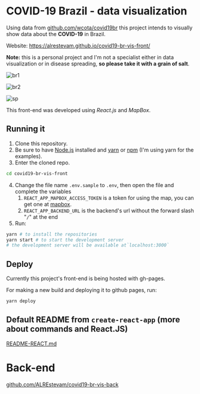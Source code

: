 # COVID-19 Brazil - data visualization

Using data from [github.com/wcota/covid19br](https://github.com/wcota/covid19br) this project intends to visually show data about the **COVID-19**  in Brazil.

Website: https://alrestevam.github.io/covid19-br-vis-front/

**Note:** this is a personal project  and I'm not a specialist either in data visualization or in disease spreading, **so please take it with a grain of salt**.

![br1](README.assets/br1.gif)



![br2](README.assets/br2.gif)



![sp](README.assets/sp.gif)



This front-end was developed using *React.js* and *MapBox*.

## Running it

1. Clone this repository.
2. Be sure to have [Node.js](https://nodejs.org/en/) installed and [yarn](https://yarnpkg.com/) or [npm](https://www.npmjs.com/) (I'm using yarn for the examples).
3. Enter the cloned repo.

```sh
cd covid19-br-vis-front
```

4. Change the file name `.env.sample` to `.env`, then open the file and complete the variables
   1. `REACT_APP_MAPBOX_ACCESS_TOKEN` is a token for using the map, you can get one at [mapbox](https://www.mapbox.com/).
   2. `REACT_APP_BACKEND_URL` is the backend's url without the forward slash "`/`" at the end
5. Run:

```sh
yarn # to install the repositories
yarn start # to start the development server
# the development server will be available at`localhost:3000`
```





## Deploy

Currently this project's front-end is being hosted with gh-pages.

For making a new build and deploying it to github pages, run:

```sh
yarn deploy
```





## Default README from  `create-react-app` (more about commands and React.JS)

[README-REACT.md](README-REACT.md)





# Back-end

[github.com/ALREstevam/covid19-br-vis-back](https://github.com/ALREstevam/covid19-br-vis-back)







